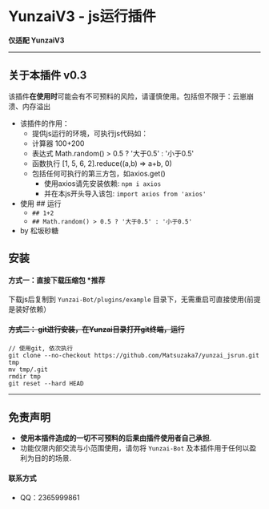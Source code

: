 # YunzaiV3 - js运行插件

**仅适配 YunzaiV3**

****

## 关于本插件 v0.3
该插件**在使用时**可能会有不可预料的风险，请谨慎使用。包括但不限于：云崽崩溃、内存溢出
  - 该插件的作用：
      - 提供js运行的环境，可执行js代码如： 
      - 计算器       100+200
      - 表达式       Math.random() > 0.5 ? '大于0.5' : '小于0.5'
      - 函数执行     [1, 5, 6, 2].reduce((a,b) => a+b, 0)
      - 包括任何可执行的第三方包，如axios.get()
          - 使用axios请先安装依赖: `npm i axios`
          - 并在本js开头导入该包: `import axios from 'axios'`
 - 使用 ## 运行
      - `## 1+2`
      - `## Math.random() > 0.5 ? '大于0.5' : '小于0.5'`
 - by 松坂砂糖

## 安装

#### 方式一：直接下载压缩包 *推荐

下载js后复制到 `Yunzai-Bot/plugins/example` 目录下，无需重启可直接使用(前提是装好依赖）


#### ~~方式二： git进行安装，在Yunzai目录打开git终端，运行~~

```git
// 使用git, 依次执行
git clone --no-checkout https://github.com/Matsuzaka7/yunzai_jsrun.git tmp
mv tmp/.git
rmdir tmp
git reset --hard HEAD
```

****

##  免责声明

- **使用本插件造成的一切不可预料的后果由插件使用者自己承担**.
- 功能仅限内部交流与小范围使用，请勿将 `Yunzai-Bot` 及本插件用于任何以盈利为目的的场景.


####  联系方式

- QQ：2365999861
